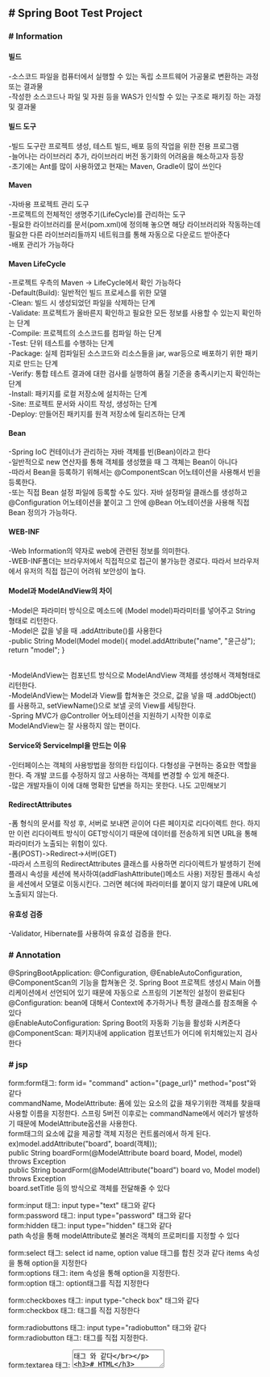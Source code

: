 <h2># Spring Boot Test Project</h2>

<h3># Information</h3>

<h4>빌드</h4>
-소스코드 파일을 컴퓨터에서 실행할 수 있는 독립 소프트웨어 가공물로 변환하는 과정 또는 결과물</br>
-작성한 소스코드나 파일 및 자원 등을 WAS가 인식할 수 있는 구조로 패키징 하는 과정 및 결과물

<h4>빌드 도구</h4>
-빌드 도구란 프로젝트 생성, 테스트 빌드, 배포 등의 작업을 위한 전용 프로그램</br>
-늘어나는 라이브러리 추가, 라이브러리 버전 동기화의 어려움을 해소하고자 등장</br>
-초기에는 Ant를 많이 사용하였고 현재는 Maven, Gradle이 많이 쓰인다</br>

<h4>Maven</h4>
-자바용 프로젝트 관리 도구</br>
-프로젝트의 전체적인 생명주기(LifeCycle)를 관리하는 도구</br>
-필요한 라이브러리를 문서(pom.xml)에 정의해 놓으면 해당 라이브러리와 작동하는데 필요한 다른 라이브러리들까지 네트워크를 통해 자동으로 다운로드 받아준다</br>
-배포 관리가 가능하다</br>

<h4>Maven LifeCycle</h4>
-프로젝트 우측의 Maven -> LifeCycle에서 확인 가능하다</br>
-Default(Build): 일반적인 빌드 프로세스를 위한 모델</br>
-Clean: 빌드 시 생성되었던 파일을 삭제하는 단계</br>
-Validate: 프로젝트가 올바른지 확인하고 필요한 모든 정보를 사용할 수 있는지 확인하는 단계</br>
-Compile: 프로젝트의 소스코드를 컴파일 하는 단계</br>
-Test: 단위 테스트를 수행하는 단계</br>
-Package: 실제 컴파일된 소스코드와 리소스들을 jar, war등으로 배포하기 위한 패키지로 만드는 단계</br>
-Verify: 통합 테스트 결과에 대한 검사를 실행하여 품질 기준을 충족시키는지 확인하는 단계</br>
-Install: 패키지를 로컬 저장소에 설치하는 단계</br>
-Site: 프로젝트 문서와 사이트 작성, 생성하는 단계</br>
-Deploy: 만들어진 패키지를 원격 저장소에 릴리즈하는 단계</br>

<h4>Bean</h4>
-Spring IoC 컨테이너가 관리하는 자바 객체를 빈(Bean)이라고 한다</br>
-일반적으로 new 연산자를 통해 객체를 생성했을 때 그 객체는 Bean이 아니다</br>
-따라서 Bean을 등록하기 위해서는 @ComponentScan 어노테이션을 사용해서 빈을 등록한다.</br>
-또는 직접 Bean 설정 파일에 등록할 수도 있다. 자바 설정파일 클래스를 생성하고 @Configuration 어노테이션을 붙이고 그 안에 @Bean 어노테이션을 사용해 직접 Bean 정의가 가능하다.</br>

<h4>WEB-INF</h4>
-Web Information의 약자로 web에 관련된 정보를 의미한다.</br>
-WEB-INF폴더는 브라우저에서 직접적으로 접근이 불가능한 경로다. 따라서 브라우저에서 유저의 직접 접근이 어려워 보안성이 높다.</br>

<h4>Model과 ModelAndView의 차이</h4>
-Model은 파라미터 방식으로 메소드에 (Model model)파라미터를 넣어주고 String 형태로 리턴한다.</br>
-Model은 값을 넣을 때 .addAttribute()를 사용한다</br>
-public String Model(Model model){ model.addAttribute("name", "윤근상"); return "model"; }</br></br>

-ModelAndView는 컴포넌트 방식으로 ModelAndView 객체를 생성해서 객체형태로 리턴한다.</br>
-ModelAndView는 Model과 View를 합쳐놓은 것으로, 값을 넣을 때 .addObject()를 사용하고, setViewName()으로 보낼 곳의 View를 세팅한다.</br>
-Spring MVC가 @Controller 어노테이션을 지원하기 시작한 이후로 ModelAndView는 잘 사용하지 않는 편이다.</br>

<h4>Service와 ServiceImpl을 만드는 이유</h4>
-인터페이스는 객체의 사용방법을 정의한 타입이다. 다형성을 구현하는 중요한 역할을 한다. 즉 개발 코드를 수정하지 않고 사용하는 객체를 변경할 수 있게 해준다.</br>
-많은 개발자들이 이에 대해 명확한 답변을 하지는 못한다. 나도 고민해보기</br>

<h4>RedirectAttributes</h4>
-폼 형식의 문서를 작성 후, 서버로 보내면 곧이어 다른 페이지로 리다이렉트 한다. 하지만 이런 리다이렉트 방식이 GET방식이기 때문에 데이터를 전송하게 되면 URL을 통해 파라미터가 노출되는 위험이 있다.</br>
-폼(POST)->Redirect->서버(GET)</br>
-따라서 스프링의 RedirectAttributes 클래스를 사용하면 리다이렉트가 발생하기 전에 플래시 속성을 세션에 복사하여(addFlashAttribute()메소드 사용) 저장된 플래시 속성을 세션에서 모델로 이동시킨다. 그러면 헤더에 파라미터를 붙이지 않기 떄문에 URL에 노출되지 않는다.</br>

<h4>유효성 검증</h4>
-Validator, Hibernate를 사용하여 유효성 검증을 한다.</h4>


<h3># Annotation</h3>

@SpringBootApplication: @Configuration, @EnableAutoConfiguration, @ComponentScan의 기능을 합쳐놓은 것. Spring Boot 프로젝트 생성시 Main 어플리케이션에서 선언되어 있기 때문에 자동으로 스프링의 기본적인 설정이 완료된다</br>
@Configuration: bean에 대해서 Context에 추가하거나 특정 클래스를 참조해올 수 있다</br>
@EnableAutoConfiguration: Spring Boot의 자동화 기능을 활성화 시켜준다</br>
@ComponentScan: 패키지내에 application 컴포넌트가 어디에 위치해있는지 검사한다</br>



<h3># jsp</h3>

form:form태그: form id= "command" action="{page_url}" method="post"와 같다</br>
commandName, ModelAttribute: 폼에 있는 요소의 값을 채우기위한 객체를 찾을때 사용할 이름을 지정한다. 스프링 5버전 이후로는 commandName에서 에러가 발생하기 때문에 ModelAttribute옵션을 사용한다.</br>
form태그의 요소에 값을 제공할 객체 지정은 컨트롤러에서 하게 된다.</br> 
ex)model.addAttribute("board", board(객체)); </br>
public String boardForm(@ModelAttribute board board, Model, model) throws Exception</br>
public String boardForm(@ModelAttribute("board") board vo, Model model) throws Exception</br>
board.setTitle 등의 방식으로 객체를 전달해줄 수 있다</br>

form:input 태그: input type="text" 태그와 같다</br>
form:password 태그: input type="password" 태그와 같다</br>
form:hidden 태그: input type="hidden" 태그와 같다</br>
path 속성을 통해 modelAttribute로 불러온 객체의 프로퍼티를 지정할 수 있다</br>

form:select 태그: select id name, option value 태그를 합친 것과 같다 items 속성을 통해 option을 지정한다</br>
form:options 태그: item 속성을 통해 option을 지정한다.</br>
form:option 태그:  option태그를 직접 지정한다</br>

form:checkboxes 태그: input type-"check box" 태그와 같다</br>
form:checkbox 태그: 태그를 직접 지정한다</br>

form:radiobuttons 태그: input type="radiobutton" 태그와 같다</br>
form:radiobutton 태그: 태그를 직접 지정한다.</br>

form:textarea 태그: <textarea>태그 와 같다</br>


<h3># HTML</h3>
-ul: unordered list, 순서 없이 나타내는 리스트</br>
-ol: ordered list, 숫자 순서대로 나타내는 리스트</br>

oracle연결이 안될시
maven 웹 페이지에서 ojdbc7.jar(12.1.0.2.0) 다운 후 WEB-INF/lib에 넣기<br>
maven에 dependency 추가
        <dependency>
            <groupId>oracle.jdbc</groupId>
            <artifactId>OracleDriver</artifactId>
            <version>12.1.0.2.0</version>
            <scope>system</scope>
            <systemPath>${basedir}/src/main/webapp/WEB-INF/lib/ojdbc7.jar</systemPath>
        </dependency>

